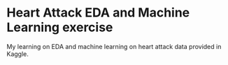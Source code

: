 # Heart Attack EDA and Machine Learning exercise
My learning on EDA and machine learning on heart attack data provided in Kaggle.
